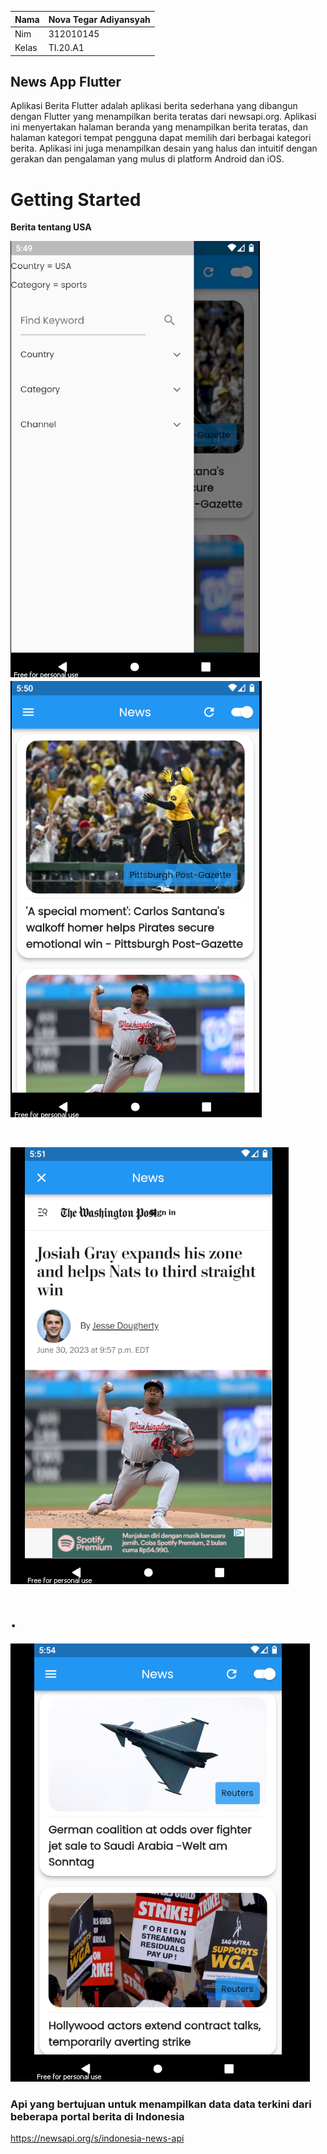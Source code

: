 | Nama  | Nova Tegar Adiyansyah |
| ----- | --------------------- |
| Nim   | 312010145             |
| Kelas | TI.20.A1              |

## News App Flutter 

Aplikasi Berita Flutter adalah aplikasi berita sederhana yang dibangun dengan Flutter yang menampilkan berita teratas dari newsapi.org. Aplikasi ini menyertakan halaman beranda yang menampilkan berita teratas, dan halaman kategori tempat pengguna dapat memilih dari berbagai kategori berita. Aplikasi ini juga menampilkan desain yang halus dan intuitif dengan gerakan dan pengalaman yang mulus di platform Android dan iOS.

# Getting Started

<b> Berita tentang USA </b>

![p](ScreenShots/news%201.png)
![p](ScreenShots/news%202.png)

<br>

![p](ScreenShots/news%203.png)

# .

![p](ScreenShots/news%204.png)


### Api yang bertujuan untuk menampilkan data data terkini dari beberapa portal berita di Indonesia
https://newsapi.org/s/indonesia-news-api
